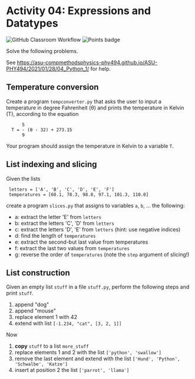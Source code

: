 # Activity 04: Expressions and Datatypes
![GitHub Classroom Workflow](../../workflows/GitHub%20Classroom%20Workflow/badge.svg?branch=main) ![Points badge](../../blob/badges/.github/badges/points.svg)


Solve the following problems.

See https://asu-compmethodsphysics-phy494.github.io/ASU-PHY494/2021/01/28/04_Python_1/ for help.

## Temperature conversion

Create a program `tempconverter.py` that asks the user to input a
temperature in degree Fahrenheit (θ) and prints the temperature in
Kelvin (T), according to the equation

          5
      T = - (θ - 32) + 273.15
          9

Your program should assign the temperature in Kelvin to a variable `T`.


## List indexing and slicing

Given the lists

     letters = ['A', 'B', 'C', 'D', 'E', 'F']
     temperatures = [60.1, 78.3, 98.8, 97.1, 101.3, 110.0] 

create a program `slices.py` that assigns to variables `a`, `b`, ... the following:

* a: extract the letter 'E' from `letters`
* b: extract the letters 'C', 'D' from `letters`
* c: extract the letters 'D', 'E' from `letters` (hint: use negative indices)
* d: find the length of `temperatures`
* e: extract the second-but last value from temperatures
* f: extract the last two values from `temperatures`
* g: reverse the order of `temperatures` (note the `step` argument of slicing!)

## List construction

Given an empty list `stuff` in a file `stuff.py`, perform the
following steps and print `stuff`.

1. append "dog"
2. append "mouse"
3. replace element 1 with 42
4. extend with list `[-1.234, "cat", [3, 2, 1]]`

Now

1. **copy** `stuff` to a list `more_stuff`
2. replace elements 1 and 2 with the list `['python', 'swallow']`
3. remove the last element and extend with the list `['Hund', 'Python', 'Schwalbe', 'Katze']`
4. insert at position 2 the list `['parrot', 'llama']`


